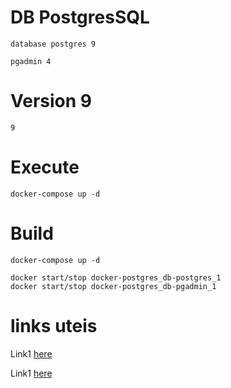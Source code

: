 # DB PostgresSQL
    database postgres 9

    pgadmin 4

# Version 9
    9

# Execute

    docker-compose up -d    


# Build
    docker-compose up -d

    docker start/stop docker-postgres_db-postgres_1
    docker start/stop docker-postgres_db-pgadmin_1 



# links uteis

Link1 [here](https://medium.com/@renato.groffe/postgresql-pgadmin-4-docker-compose-montando-rapidamente-um-ambiente-para-uso-55a2ab230b89)

Link1 [here](https://gist.githubusercontent.com/renatogroffe/82459fb2a517b1b5db2172c81dc86d9c/raw/8b12c3a17989fd5dde7f3244c9962822b29fc4b9/docker-compose.yml)
